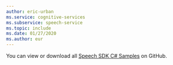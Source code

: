 ```yaml
---
author: eric-urban
ms.service: cognitive-services
ms.subservice: speech-service
ms.topic: include
ms.date: 01/27/2020
ms.author: eur
---
```


You can view or download all <a href="https://aka.ms/speech/github-csharp">Speech SDK C# Samples</a> on GitHub. 

